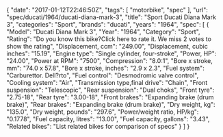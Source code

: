 {
    "date": "2017-01-12T22:46:50Z",
    "tags": [
        "motorbike",
        "spec"
    ],
    "url": "spec\/ducati\/1964\/ducati-diana-mark-3",
    "title": "Sport Ducati Diana Mark 3",
    "categories": "Sport",
    "brands": "ducati",
    "years": "1964",
    "spec": [
        {
            "Model": "Ducati Diana Mark 3",
            "Year": "1964",
            "Category": "Sport",
            "Rating": "Do you know this bike?Click here to rate it. We miss 2 votes to show the rating",
            "Displacement, ccm": "249.00",
            "Displacement, cubic inches": "15.19",
            "Engine type": "Single cylinder, four-stroke",
            "Power, HP": "24.00",
            "Power at RPM": "7500",
            "Compression": "8.0:1",
            "Bore x stroke, mm": "74.0 x 57.8",
            "Bore x stroke, inches": "2.9 x 2.3",
            "Fuel system": "Carburettor. Dell?rto",
            "Fuel control": "Desmodromic valve control",
            "Cooling system": "Air",
            "Transmission type,final drive": "Chain",
            "Front suspension": "Telescopic",
            "Rear suspension": "Dual choks",
            "Front tyre": "2.75-18",
            "Rear tyre": "3.00-18",
            "Front brakes": "Expanding brake (drum brake)",
            "Rear brakes": "Expanding brake (drum brake)",
            "Dry weight, kg": "135.0",
            "Dry weight, pounds": "297.6",
            "Power\/weight ratio, HP\/kg": "0.1778",
            "Fuel capacity, litres": "13.00",
            "Fuel capacity, gallons": "3.43",
            "Related bikes": "List related bikes for comparison of specs"
        }
    ]
}